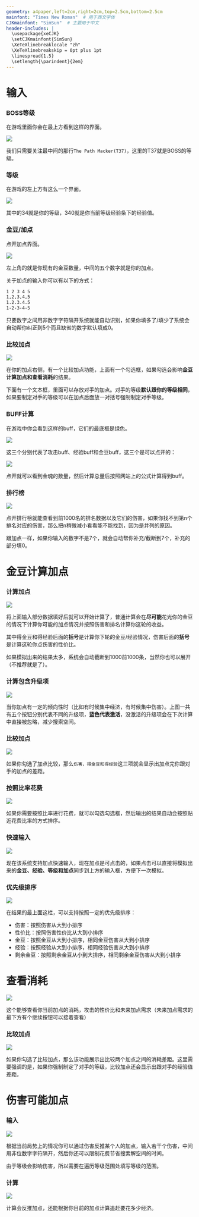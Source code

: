 ```yaml
---
geometry: a4paper,left=2cm,right=2cm,top=2.5cm,bottom=2.5cm
mainfont: "Times New Roman"  # 用于西文字体
CJKmainfont: "SimSun"  # 主要用于中文
header-includes: |
  \usepackage{xeCJK}
  \setCJKmainfont{SimSun}
  \XeTeXlinebreaklocale "zh"
  \XeTeXlinebreakskip = 0pt plus 1pt
  \linespread{1.5}
  \setlength{\parindent}{2em}
---
```


# 输入

### BOSS等级

在游戏里面你会在最上方看到这样的界面。

![](./images/bosslevel.png)

我们只需要关注最中间的那行`The Path Macker(T37)`，这里的T37就是BOSS的等级。

### 等级

在游戏的左上方有这么一个界面。

![](./images/urlevel.png)

其中的34就是你的等级，340就是你当前等级经验条下的经验值。

### 金豆/加点

点开加点界面。

![](./images/points.png)

左上角的就是你现有的金豆数量，中间的五个数字就是你的加点。

关于加点的输入你可以有以下的方式：

```txt
1 2 3 4 5
1,2,3,4,5
1.2.3.4.5
1-2-3-4-5
```

只要数字之间用非数字字符隔开系统就能自动识别，如果你填多了/填少了系统会自动帮你纠正到5个而且缺省的数字默认填成0。

### 比较加点

![](./images/buildcomparison-zh.png)

在你的加点右侧，有一个比较加点功能，上面有一个勾选框，如果勾选会影响**金豆计算加点和查看消耗**的结果。

下面有一个文本框，里面可以存放对手的加点。对手的等级**默认跟你的等级相同**，如果要制定对手的等级可以在加点后面放一对括号强制制定对手等级。

### BUFF计算

在游戏中你会看到这样的buff，它们的最底框是绿色。

![](./images/buff.png)

这三个分别代表了攻击buff、经验buff和金豆buff，这三个是可以点开的：

![](./images/goldsoul.png)

点开就可以看到金魂的数量，然后计算总量后按照网站上的公式计算得到buff。

### 排行榜

![](./images/leaderboard.png)

点开排行榜就能查看到前1000名的排名数据以及它们的伤害，如果你找不到第n个排名对应的伤害，那么把n稍微减小看看能不能找到，因为是并列的原因。

跟加点一样，如果你输入的数字不是7个，就会自动帮你补充/截断到7个，补充的部分填0。

# 金豆计算加点

### 计算加点

![](./images/gptodamage1-zh.png)

将上面输入部分数据填好后就可以开始计算了，普通计算会在**尽可能**花光你的金豆的情况下计算你可能的加点情况并按照伤害和排名计算你这轮的收益。

其中得金豆和得经验后面的**括号**是计算你下轮的金豆/经验情况，伤害后面的**括号**是计算这轮你点伤害的性价比。

如果模拟出来的结果太多，系统会自动截断到1000前1000条，当然你也可以展开（不推荐就是了）。

### 计算包含升级项

![](./images/gptopoints2.png)

当你加点有一定的倾向性时（比如有时候集中经济，有时候集中伤害）。上图一共有五个按钮分别代表不同的升级项，**蓝色代表激活**，没激活的升级项会在下次计算中直接被忽略，减少搜索空间。

### 比较加点

![](./images/gptopoints3.png)

如果你勾选了加点比较，那么`伤害，得金豆和得经验`这三项就会显示出加点完你跟对手的加点的差距。

### 按照比率花费

![](./images/gptopoints5-zh.png)

如果你需要按照比率进行花费，就可以勾选勾选框，然后输出的结果自动会按照贴近花费比率的方式排序。

### 快速输入

![](./images/gptopoints6-zh.png)

现在该系统支持加点快速输入，现在加点是可点击的，如果点击可以直接将模拟出来的**金豆、经验、等级和加点**同步到上方的输入框，方便下一次模拟。

### 优先级排序

![](./images/gptopoints4-zh.png)

在结果的最上面这栏，可以支持按照一定的优先级排序：

+ 伤害：按照伤害从大到小排序
+ 性价比：按照伤害性价比从大到小排序
+ 金豆：按照金豆从大到小排序，相同金豆伤害从大到小排序
+ 经验：按照经验从大到小排序，相同经验伤害从大到小排序
+ 剩余金豆：按照剩余金豆从小到大排序，相同剩余金豆伤害从大到小排序

# 查看消耗

![](./images/showcost1-zh.png)

这个能够查看你当前加点的消耗，攻击的性价比和未来加点需求（未来加点需求的最下方有个继续按钮可以接着查看）

### 比较加点

![](./images/showcost2-zh.png)

如果你勾选了比较加点，那么该功能展示出比较两个加点之间的消耗差距。这里需要强调的是，如果你强制制定了对手的等级，比较加点还会显示出跟对手的经验值差距。

# 伤害可能加点

### 输入

![](./images/dmgtopoints1-zh.png)

根据当前局势上的情况你可以通过伤害反推某个人的加点，输入若干个伤害，中间用非位数字字符隔开，然后你还可以限制花费节省搜索解空间的时间。

由于等级会影响伤害，所以需要在遍历等级范围处填写等级的范围。

### 计算

![](./images/dmgtopoints2-zh.png)

计算会反推加点，还能根据你目前的加点计算追赶要花多少经济。